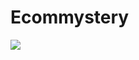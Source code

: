 <h1>Ecommystery</h1>
<img src="https://ik.imagekit.io/1xu2irsp6/Home.webp?updatedAt=1745500898929">

